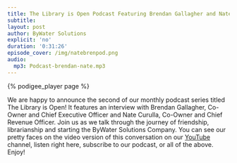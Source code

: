 ```yaml
---
title: The Library is Open Podcast Featuring Brendan Gallagher and Nate Curulla
subtitle:
layout: post
author: ByWater Solutions
explicit: 'no'
duration: '0:31:26'
episode_cover: /img/natebrenpod.png
audio:
  mp3: Podcast-brendan-nate.mp3
---
```


{% podigee_player page %}

We are happy to announce the second of our monthly podcast series titled The Library is Open! It features an interview with Brendan Gallagher, Co-Owner and Chief Executive Officer and Nate Curulla, Co-Owner and Chief Revenue Officer.  Join us as we talk through the journey of friendship, librarianship and starting the ByWater Solutions Company. You can see our pretty faces on the video version of this conversation on our [YouTube](https://www.youtube.com/user/bywatersolutions) channel, listen right here, subscribe to our podcast, or all of the above. Enjoy!
